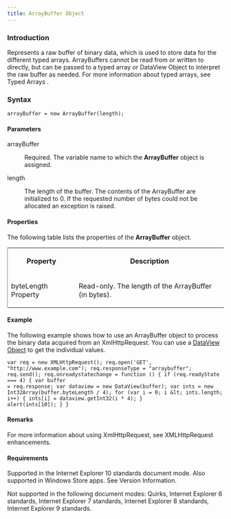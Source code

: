 ```yaml
---
title: ArrayBuffer Object
---
```


### Introduction 

 Represents a raw buffer of binary data, which is used to store data for the different typed arrays. ArrayBuffers cannot be read from or written to directly, but can be passed to a typed array or
DataView Object to interpret the raw buffer as needed. For more information about typed arrays, see Typed Arrays .

### Syntax 

```
arrayBuffer = new ArrayBuffer(length);
```

#### Parameters 

<div id="sectionSection0" class="section" name="collapseableSection" style="" expanded="true">
  <dl class="authored">
    <dt>
      <span class="parameter" sdata="paramReference" xmlns:util="util">arrayBuffer</span>
    </dt>
    <dd>
      <p xmlns:util="util">
        Required. The variable name to which the <b>ArrayBuffer</b> object is assigned.
      </p>
    </dd>
    <dt>
      <span class="parameter" sdata="paramReference" xmlns:util="util">length</span>
    </dt>
    <dd>
      <p xmlns:util="util">
        The length of the buffer. The contents of the ArrayBuffer are initialized to 0. If the requested number of bytes could not be allocated an exception is raised.
      </p>
    </dd>
  </dl>
</div>

#### Properties 

<div id="sectionSection1" class="section" name="collapseableSection" style="" expanded="true">
  <p xmlns:util="util">
    The following table lists the properties of the <b>ArrayBuffer</b> object.
  </p>
  <div class="caption"></div>
  <div class="tableSection">
    <table width="50%" cellspacing="2" cellpadding="5" frame="lhs">
      <tr>
        <th>
          <p xmlns:util="util">
            Property
          </p>
        </th>
        <th>
          <p xmlns:util="util">
            Description
          </p>
        </th>
      </tr>
      <tr>
        <td>
          <p xmlns:util="util">
            byteLength Property
          </p>
        </td>
        <td>
          <p xmlns:util="util">
            Read-only. The length of the ArrayBuffer (in bytes).
          </p>
        </td>
      </tr>
    </table>
  </div>
</div>

#### Example 

<p xmlns:util="util">
  The following example shows how to use an ArrayBuffer object to process the binary data acquired from an <span sdata="link">XmlHttpRequest</span>. You can use a <span sdata="link"><a href=
  "250ec067-7505-4ee0-82ab-bfd3c2820afa.htm">DataView Object</a></span> to get the individual values.
</p>

```
var req = new XMLHttpRequest(); req.open('GET', "http://www.example.com"); req.responseType = "arraybuffer"; req.send(); req.onreadystatechange = function () { if (req.readyState === 4) { var buffer
= req.response; var dataview = new DataView(buffer); var ints = new Int32Array(buffer.byteLength / 4); for (var i = 0; i &lt; ints.length; i++) { ints[i] = dataview.getInt32(i * 4); }
alert(ints[10]); } }
```

#### Remarks 

<div id="languageReferenceRemarksSection" class="section" name="collapseableSection" style="">
  <p xmlns:util="util">
    For more information about using <span sdata="link">XmlHttpRequest</span>, see <span sdata="link">XMLHttpRequest enhancements</span>.
  </p>
</div>

#### Requirements 

<div id="requirementsTitleSection" class="section" name="collapseableSection" style="">
  <p xmlns:util="util"></p>
  <p>
    Supported in the Internet Explorer 10 standards document mode. Also supported in Windows Store apps. See Version Information.
  </p>
  <p>
    Not supported in the following document modes: Quirks, Internet Explorer 6 standards, Internet Explorer 7 standards, Internet Explorer 8 standards, Internet Explorer 9 standards.
  </p>
</div>

